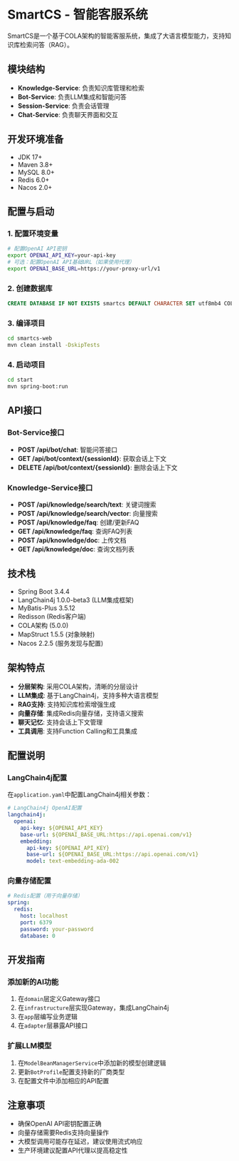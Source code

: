 # SmartCS - 智能客服系统

SmartCS是一个基于COLA架构的智能客服系统，集成了大语言模型能力，支持知识库检索问答（RAG）。

## 模块结构

- **Knowledge-Service**: 负责知识库管理和检索
- **Bot-Service**: 负责LLM集成和智能问答
- **Session-Service**: 负责会话管理
- **Chat-Service**: 负责聊天界面和交互

## 开发环境准备

- JDK 17+
- Maven 3.8+
- MySQL 8.0+
- Redis 6.0+
- Nacos 2.0+

## 配置与启动

### 1. 配置环境变量

```bash
# 配置OpenAI API密钥
export OPENAI_API_KEY=your-api-key
# 可选：配置OpenAI API基础URL（如果使用代理）
export OPENAI_BASE_URL=https://your-proxy-url/v1
```

### 2. 创建数据库

```sql
CREATE DATABASE IF NOT EXISTS smartcs DEFAULT CHARACTER SET utf8mb4 COLLATE utf8mb4_unicode_ci;
```

### 3. 编译项目

```bash
cd smartcs-web
mvn clean install -DskipTests
```

### 4. 启动项目

```bash
cd start
mvn spring-boot:run
```

## API接口

### Bot-Service接口

- **POST /api/bot/chat**: 智能问答接口
- **GET /api/bot/context/{sessionId}**: 获取会话上下文
- **DELETE /api/bot/context/{sessionId}**: 删除会话上下文

### Knowledge-Service接口

- **POST /api/knowledge/search/text**: 关键词搜索
- **POST /api/knowledge/search/vector**: 向量搜索
- **POST /api/knowledge/faq**: 创建/更新FAQ
- **GET /api/knowledge/faq**: 查询FAQ列表
- **POST /api/knowledge/doc**: 上传文档
- **GET /api/knowledge/doc**: 查询文档列表

## 技术栈

- Spring Boot 3.4.4
- LangChain4j 1.0.0-beta3 (LLM集成框架)
- MyBatis-Plus 3.5.12
- Redisson (Redis客户端)
- COLA架构 (5.0.0)
- MapStruct 1.5.5 (对象映射)
- Nacos 2.2.5 (服务发现与配置)

## 架构特点

- **分层架构**: 采用COLA架构，清晰的分层设计
- **LLM集成**: 基于LangChain4j，支持多种大语言模型
- **RAG支持**: 支持知识库检索增强生成
- **向量存储**: 集成Redis向量存储，支持语义搜索
- **聊天记忆**: 支持会话上下文管理
- **工具调用**: 支持Function Calling和工具集成

## 配置说明

### LangChain4j配置

在`application.yaml`中配置LangChain4j相关参数：

```yaml
# LangChain4j OpenAI配置
langchain4j:
  openai:
    api-key: ${OPENAI_API_KEY}
    base-url: ${OPENAI_BASE_URL:https://api.openai.com/v1}
    embedding:
      api-key: ${OPENAI_API_KEY}
      base-url: ${OPENAI_BASE_URL:https://api.openai.com/v1}
      model: text-embedding-ada-002
```

### 向量存储配置

```yaml
# Redis配置（用于向量存储）
spring:
  redis:
    host: localhost
    port: 6379
    password: your-password
    database: 0
```

## 开发指南

### 添加新的AI功能

1. 在`domain`层定义Gateway接口
2. 在`infrastructure`层实现Gateway，集成LangChain4j
3. 在`app`层编写业务逻辑
4. 在`adapter`层暴露API接口

### 扩展LLM模型

1. 在`ModelBeanManagerService`中添加新的模型创建逻辑
2. 更新`BotProfile`配置支持新的厂商类型
3. 在配置文件中添加相应的API配置

## 注意事项

- 确保OpenAI API密钥配置正确
- 向量存储需要Redis支持向量操作
- 大模型调用可能存在延迟，建议使用流式响应
- 生产环境建议配置API代理以提高稳定性 
